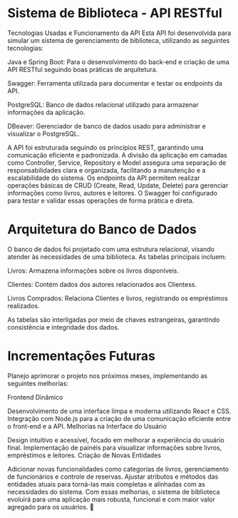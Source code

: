 # Sistema de Biblioteca - API RESTful
Tecnologias Usadas e Funcionamento da API
Esta API foi desenvolvida para simular um sistema de gerenciamento de biblioteca, utilizando as seguintes tecnologias:

Java e Spring Boot: Para o desenvolvimento do back-end e criação de uma API RESTful seguindo boas práticas de arquitetura.<br>

Swagger: Ferramenta utilizada para documentar e testar os endpoints da API.<br>

PostgreSQL: Banco de dados relacional utilizado para armazenar informações da aplicação.<br>

DBeaver: Gerenciador de banco de dados usado para administrar e visualizar o PostgreSQL.<br>

A API foi estruturada seguindo os princípios REST, garantindo uma comunicação eficiente e padronizada. A divisão da aplicação em camadas como Controller, Service, Repository e Model assegura uma separação de responsabilidades clara e organizada, facilitando a manutenção e a escalabilidade do sistema.
Os endpoints da API permitem realizar operações básicas de CRUD (Create, Read, Update, Delete) para gerenciar informações como livros, autores e leitores. O Swagger foi configurado para testar e validar essas operações de forma prática e direta.

# Arquitetura do Banco de Dados
O banco de dados foi projetado com uma estrutura relacional, visando atender às necessidades de uma biblioteca. As tabelas principais incluem:

Livros: Armazena informações sobre os livros disponíveis.<br>

Clientes: Contém dados dos autores relacionados aos Clientess.<br>

Livros Comprados: Relaciona Clientes e livros, registrando os empréstimos realizados.<br>

As tabelas são interligadas por meio de chaves estrangeiras, garantindo consistência e integridade dos dados.<br>

# Incrementações Futuras
Planejo aprimorar o projeto nos próximos meses, implementando as seguintes melhorias:

Frontend Dinâmico<br>

Desenvolvimento de uma interface limpa e moderna utilizando React e CSS.
Integração com Node.js para a criação de uma comunicação eficiente entre o front-end e a API.
Melhorias na Interface do Usuário

Design intuitivo e acessível, focado em melhorar a experiência do usuário final.
Implementação de painéis para visualizar informações sobre livros, empréstimos e leitores.
Criação de Novas Entidades

Adicionar novas funcionalidades como categorias de livros, gerenciamento de funcionários e controle de reservas.
Ajustar atributos e métodos das entidades atuais para torná-las mais completas e alinhadas com as necessidades do sistema.
Com essas melhorias, o sistema de biblioteca evoluirá para uma aplicação mais robusta, funcional e com maior valor agregado para os usuários. 🚀

